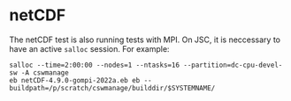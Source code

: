 # netCDF

The netCDF test is also running tests with MPI. On JSC, it is neccessary to have an active `salloc` session. For example:
```
salloc --time=2:00:00 --nodes=1 --ntasks=16 --partition=dc-cpu-devel-sw -A cswmanage
eb netCDF-4.9.0-gompi-2022a.eb eb --buildpath=/p/scratch/cswmanage/builddir/$SYSTEMNAME/
```
